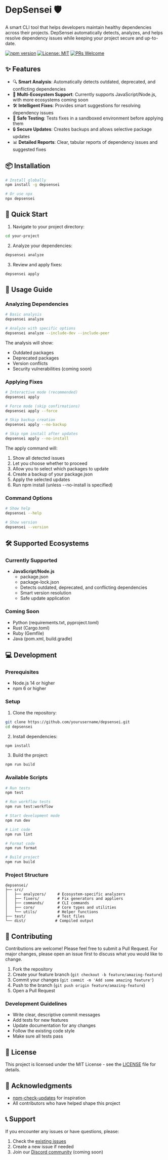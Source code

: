# DepSensei 🛡️

A smart CLI tool that helps developers maintain healthy dependencies across their projects. DepSensei automatically detects, analyzes, and helps resolve dependency issues while keeping your project secure and up-to-date.

[![npm version](https://img.shields.io/npm/v/depsensei.svg)](https://www.npmjs.com/package/depsensei)
[![License: MIT](https://img.shields.io/badge/License-MIT-yellow.svg)](https://opensource.org/licenses/MIT)
[![PRs Welcome](https://img.shields.io/badge/PRs-welcome-brightgreen.svg)](http://makeapullrequest.com)

## ✨ Features

- 🔍 **Smart Analysis**: Automatically detects outdated, deprecated, and conflicting dependencies
- 🎯 **Multi-Ecosystem Support**: Currently supports JavaScript/Node.js, with more ecosystems coming soon
- 🛠️ **Intelligent Fixes**: Provides smart suggestions for resolving dependency issues
- 🧪 **Safe Testing**: Tests fixes in a sandboxed environment before applying them
- 🔒 **Secure Updates**: Creates backups and allows selective package updates
- 📊 **Detailed Reports**: Clear, tabular reports of dependency issues and suggested fixes

## 📦 Installation

```bash
# Install globally
npm install -g depsensei

# Or use npx
npx depsensei
```

## 🚀 Quick Start

1. Navigate to your project directory:
```bash
cd your-project
```

2. Analyze your dependencies:
```bash
depsensei analyze
```

3. Review and apply fixes:
```bash
depsensei apply
```

## 📝 Usage Guide

### Analyzing Dependencies

```bash
# Basic analysis
depsensei analyze

# Analyze with specific options
depsensei analyze --include-dev --include-peer
```

The analysis will show:
- Outdated packages
- Deprecated packages
- Version conflicts
- Security vulnerabilities (coming soon)

### Applying Fixes

```bash
# Interactive mode (recommended)
depsensei apply

# Force mode (skip confirmations)
depsensei apply --force

# Skip backup creation
depsensei apply --no-backup

# Skip npm install after updates
depsensei apply --no-install
```

The apply command will:
1. Show all detected issues
2. Let you choose whether to proceed
3. Allow you to select which packages to update
4. Create a backup of your package.json
5. Apply the selected updates
6. Run npm install (unless --no-install is specified)

### Command Options

```bash
# Show help
depsensei --help

# Show version
depsensei --version
```

## 🛠️ Supported Ecosystems

### Currently Supported
- **JavaScript/Node.js**
  - package.json
  - package-lock.json
  - Detects outdated, deprecated, and conflicting dependencies
  - Smart version resolution
  - Safe update application

### Coming Soon
- Python (requirements.txt, pyproject.toml)
- Rust (Cargo.toml)
- Ruby (Gemfile)
- Java (pom.xml, build.gradle)

## 💻 Development

### Prerequisites

- Node.js 14 or higher
- npm 6 or higher

### Setup

1. Clone the repository:
```bash
git clone https://github.com/yourusername/depsensei.git
cd depsensei
```

2. Install dependencies:
```bash
npm install
```

3. Build the project:
```bash
npm run build
```

### Available Scripts

```bash
# Run tests
npm test

# Run workflow tests
npm run test:workflow

# Start development mode
npm run dev

# Lint code
npm run lint

# Format code
npm run format

# Build project
npm run build
```

### Project Structure

```
depsensei/
├── src/
│   ├── analyzers/     # Ecosystem-specific analyzers
│   ├── fixers/        # Fix generators and appliers
│   ├── commands/      # CLI commands
│   ├── core/          # Core types and utilities
│   └── utils/         # Helper functions
├── test/              # Test files
└── dist/             # Compiled output
```

## 🤝 Contributing

Contributions are welcome! Please feel free to submit a Pull Request. For major changes, please open an issue first to discuss what you would like to change.

1. Fork the repository
2. Create your feature branch (`git checkout -b feature/amazing-feature`)
3. Commit your changes (`git commit -m 'Add some amazing feature'`)
4. Push to the branch (`git push origin feature/amazing-feature`)
5. Open a Pull Request

### Development Guidelines

- Write clear, descriptive commit messages
- Add tests for new features
- Update documentation for any changes
- Follow the existing code style
- Make sure all tests pass

## 📄 License

This project is licensed under the MIT License - see the [LICENSE](LICENSE) file for details.

## 🙏 Acknowledgments

- [npm-check-updates](https://github.com/raineorshine/npm-check-updates) for inspiration
- All contributors who have helped shape this project

## 📞 Support

If you encounter any issues or have questions, please:
1. Check the [existing issues](https://github.com/yourusername/depsensei/issues)
2. Create a new issue if needed
3. Join our [Discord community](https://discord.gg/depsensei) (coming soon) 